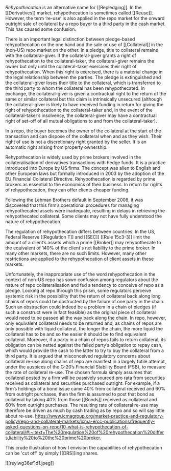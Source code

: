 _Rehypothecation_ is an alternative name for [[Repledging]]. In the [[Derivatives]] market, rehypothecation is sometimes called [[Reuse]]. However, the term ‘re-use’ is also applied in the repo market for the onward outright sale of collateral by a repo buyer to a third party in the cash market. This has caused some confusion.  
  
There is an important legal distinction between pledge-based rehypothecation on the one hand and the sale or use of [[Collateral]] in the (non-US) repo market on the other. In a pledge, title to collateral remains with the collateral-giver. If the collateral-giver grants a right of rehypothecation to the collateral-taker, the collateral-giver remains the owner but only until the collateral-taker exercises their right of rehypothecation. When this right is exercised, there is a material change in the legal relationship between the parties. The pledge is extinguished and the collateral-giver loses their title to the collateral, which is transferred to the third party to whom the collateral has been rehypothecated. In exchange, the collateral-giver is given a contractual right to the return of the same or similar collateral but this claim is intrinsically unsecured (although the collateral-giver is likely to have received funding in return for giving the right of rehypothecation to the collateral-taker and, in the event of the collateral-taker’s insolvency, the collateral-giver may have a contractual right of set-off of all mutual obligations to and from the collateral-taker).   
  
In a repo, the buyer becomes the owner of the collateral at the start of the transaction and can dispose of the collateral when and as they wish. Their right of use is not a discretionary right granted by the seller. It is an automatic right arising from property ownership.   
  
Rehypothecation is widely used by prime brokers involved in the collateralisation of derivatives transactions with hedge funds. It is a practice introduced into Europe by US firms. The concept was alien to English and other European laws but formally introduced in 2003 by the adoption of the EU Financial Collateral Directive. Rehypothecation is regarded by prime brokers as essential to the economics of their business. In return for rights of rehypothecation, they can offer clients cheaper funding.   
  
Following the Lehman Brothers default in September 2008, it was discovered that this firm’s operational procedures for managing rehypothecated assets were inadequate, resulting in delays in retrieving the rehypothecated collateral. Some clients may not have fully understood the nature of rehypothecation.   
  
The regulation of rehypothecation differs between countries. In the US, Federal Reserve [[Regulation T]] and [[SEC]] [[Rule 15c3-3]] limit the amount of a client’s assets which a prime [[Broker]] may rehypothecate to the equivalent of 140% of the client's net liability to the prime broker. In many other markets, there are no such limits. However, many other restrictions are applied to the rehypothecation of client assets in these markets.  
  
Unfortunately, the inappropriate use of the word rehypothecation in the context of non-US repo has sown confusion among regulators about the nature of repo collateralisation and fed a tendency to conceive of repo as a pledge. Looking at repo through this prism, some regulators perceive systemic risk in the possibility that the return of collateral back along long chains of repos could be obstructed by the failure of one party in the chain. Such an obstruction could indeed be a problem in a chain of pledges (if such a construct were in fact feasible) as the original piece of collateral would need to be passed all the way back along the chain. In repo, however, only equivalent collateral needs to be returned and, as chains of repos are only possible with liquid collateral, the longer the chain, the more liquid the collateral has to be and so the easier it should be to find equivalent collateral. Moreover, if a party in a chain of repos fails to return collateral, its obligation can be netted against the failed party’s obligation to repay cash, which would provide the cash to the latter to try to buy the collateral from a third party. It is argued that misconceived regulatory concerns about collateral re-use along chains of repo are manifest in a largely futile attempt, under the auspices of the G-20’s Financial Stability Board (FSB), to measure the rate of collateral re-use. The chosen formula simply assumes that collateral posted by a firm will be passively sourced pro rata from securities received as collateral and securities purchased outright. For example, if a firm’s holdings of a bond issue came 40% from collateral received and 60% from outright purchases, then the firm is assumed to post that bond as collateral by taking 40% from those [[Bonds]] received as collateral and 60% from outright purchases. The resulting rate of collateral re-use may therefore be driven as much by cash trading as by repo and so will say little about re-use.
https://www.icmagroup.org/market-practice-and-regulatory-policy/repo-and-collateral-markets/icma-ercc-publications/frequently-asked-questions-on-repo/10-what-is-rehypothecation-of-collateral/#:~:text=The%20regulation%20of%20rehypothecation%20differs,liability%20to%20the%20prime%20broker.

This crude illustration of how I envision the capabilities of rehypothecation can be 'cut off' by simply [[DRS]]ing shares.

![[reylwg36ef1d1.jpeg]]
